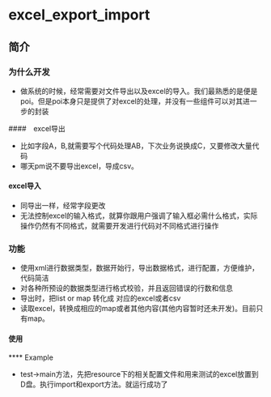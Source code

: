 # excel_export_import
## 简介
### 为什么开发
* 做系统的时候，经常需要对文件导出以及excel的导入。我们最熟悉的是便是poi。但是poi本身只是提供了对excel的处理，并没有一些组件可以对其进一步的封装

####　excel导出

* 比如字段A，B,就需要写个代码处理AB，下次业务说换成C，又要修改大量代码
* 哪天pm说不要导出excel，导成csv。

#### excel导入

* 同导出一样，经常字段更改
* 无法控制excel的输入格式，就算你跟用户强调了输入框必需什么格式，实际操作仍然有不同格式，就需要开发进行代码对不同格式进行操作

### 功能

* 使用xml进行数据类型，数据开始行，导出数据格式，进行配置，方便维护，代码简洁
* 对各种所预设的数据类型进行格式校验，并且返回错误的行数和信息
* 导出时，把list or map 转化成 对应的excel或者csv 
* 读取excel，转换成相应的map或者其他内容(其他内容暂时还未开发)。目前只有map。

#### 使用

**** Example

* test->main方法，先把resource下的相关配置文件和用来测试的excel放置到D盘。执行import和export方法。就运行成功了
